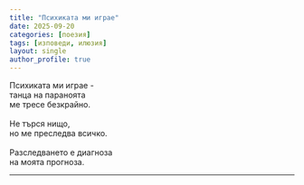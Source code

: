 ```yaml
---
title: "Психиката ми играе"
date: 2025-09-20
categories: [поезия]
tags: [изповеди, илюзия]
layout: single
author_profile: true
---
```


<div class="poem3">

Психиката ми играе - <br/>
танца на параноята <br/>
ме тресе безкрайно. <br/>
 <br/>
Не търся нищо, <br/>
но ме преследва всичко. <br/>
 <br/>
Разследването е диагноза <br/>
на моята прогноза. <br/>

<hr/>
</div>